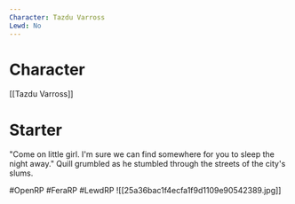 ```yaml
---
Character: Tazdu Varross
Lewd: No
---
```

# Character
[[Tazdu Varross]]

# Starter
"Come on little girl. I'm sure we can find somewhere for you to sleep the night away." Quill grumbled as he stumbled through the streets of the city's slums.

#OpenRP #FeraRP #LewdRP 
![[25a36bac1f4ecfa1f9d1109e90542389.jpg]]